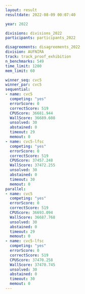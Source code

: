 ```yaml
---
layout: result
resultdate: 2022-08-09 00:07:40

year: 2022

divisions: divisions_2022
participants: participants_2022

disagreements: disagreements_2022
division: AUFNIRA
track: track_proof_exhibition
n_benchmarks: 549
time_limit: 1200
mem_limit: 60

winner_seq: cvc5
winner_par: cvc5
sequential:
- name: cvc5
  competing: "yes"
  errorScore: 0
  correctScore: 519
  CPUScore: 36681.944
  WallScore: 36689.608
  unsolved: 30
  abstained: 0
  timeout: 29
  memout: 0
- name: cvc5-lfsc
  competing: "yes"
  errorScore: 0
  correctScore: 519
  CPUScore: 37457.248
  WallScore: 37472.255
  unsolved: 30
  abstained: 0
  timeout: 30
  memout: 0
parallel:
- name: cvc5
  competing: "yes"
  errorScore: 0
  correctScore: 519
  CPUScore: 36693.094
  WallScore: 36687.768
  unsolved: 30
  abstained: 0
  timeout: 29
  memout: 0
- name: cvc5-lfsc
  competing: "yes"
  errorScore: 0
  correctScore: 519
  CPUScore: 37470.258
  WallScore: 37470.745
  unsolved: 30
  abstained: 0
  timeout: 30
  memout: 0
---
```

